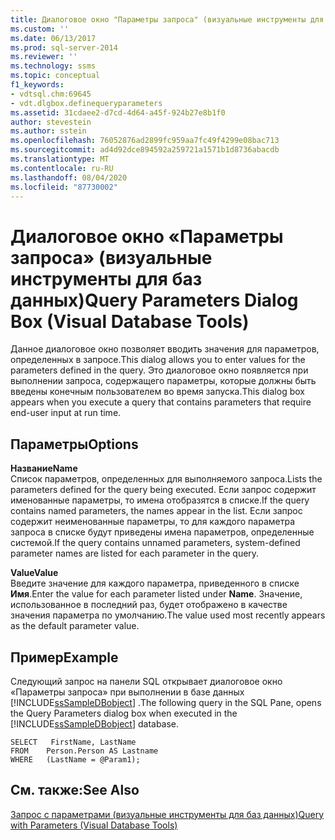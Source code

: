 ```yaml
---
title: Диалоговое окно "Параметры запроса" (визуальные инструменты для баз данных) | Документация Майкрософт
ms.custom: ''
ms.date: 06/13/2017
ms.prod: sql-server-2014
ms.reviewer: ''
ms.technology: ssms
ms.topic: conceptual
f1_keywords:
- vdtsql.chm:69645
- vdt.dlgbox.definequeryparameters
ms.assetid: 31cdaee2-d7cd-4d64-a45f-924b27e8b1f0
author: stevestein
ms.author: sstein
ms.openlocfilehash: 76052876ad2899fc959aa7fc49f4299e08bac713
ms.sourcegitcommit: ad4d92dce894592a259721a1571b1d8736abacdb
ms.translationtype: MT
ms.contentlocale: ru-RU
ms.lasthandoff: 08/04/2020
ms.locfileid: "87730002"
---
```

# <a name="query-parameters-dialog-box-visual-database-tools"></a><span data-ttu-id="55afb-102">Диалоговое окно «Параметры запроса» (визуальные инструменты для баз данных)</span><span class="sxs-lookup"><span data-stu-id="55afb-102">Query Parameters Dialog Box (Visual Database Tools)</span></span>
  <span data-ttu-id="55afb-103">Данное диалоговое окно позволяет вводить значения для параметров, определенных в запросе.</span><span class="sxs-lookup"><span data-stu-id="55afb-103">This dialog allows you to enter values for the parameters defined in the query.</span></span> <span data-ttu-id="55afb-104">Это диалоговое окно появляется при выполнении запроса, содержащего параметры, которые должны быть введены конечным пользователем во время запуска.</span><span class="sxs-lookup"><span data-stu-id="55afb-104">This dialog box appears when you execute a query that contains parameters that require end-user input at run time.</span></span>  
  
## <a name="options"></a><span data-ttu-id="55afb-105">Параметры</span><span class="sxs-lookup"><span data-stu-id="55afb-105">Options</span></span>  
 <span data-ttu-id="55afb-106">**Название**</span><span class="sxs-lookup"><span data-stu-id="55afb-106">**Name**</span></span>  
 <span data-ttu-id="55afb-107">Список параметров, определенных для выполняемого запроса.</span><span class="sxs-lookup"><span data-stu-id="55afb-107">Lists the parameters defined for the query being executed.</span></span> <span data-ttu-id="55afb-108">Если запрос содержит именованные параметры, то имена отобразятся в списке.</span><span class="sxs-lookup"><span data-stu-id="55afb-108">If the query contains named parameters, the names appear in the list.</span></span> <span data-ttu-id="55afb-109">Если запрос содержит неименованные параметры, то для каждого параметра запроса в списке будут приведены имена параметров, определенные системой.</span><span class="sxs-lookup"><span data-stu-id="55afb-109">If the query contains unnamed parameters, system-defined parameter names are listed for each parameter in the query.</span></span>  
  
 <span data-ttu-id="55afb-110">**Value**</span><span class="sxs-lookup"><span data-stu-id="55afb-110">**Value**</span></span>  
 <span data-ttu-id="55afb-111">Введите значение для каждого параметра, приведенного в списке **Имя**.</span><span class="sxs-lookup"><span data-stu-id="55afb-111">Enter the value for each parameter listed under **Name**.</span></span> <span data-ttu-id="55afb-112">Значение, использованное в последний раз, будет отображено в качестве значения параметра по умолчанию.</span><span class="sxs-lookup"><span data-stu-id="55afb-112">The value used most recently appears as the default parameter value.</span></span>  
  
## <a name="example"></a><span data-ttu-id="55afb-113">Пример</span><span class="sxs-lookup"><span data-stu-id="55afb-113">Example</span></span>  
 <span data-ttu-id="55afb-114">Следующий запрос на панели SQL открывает диалоговое окно «Параметры запроса» при выполнении в базе данных [!INCLUDE[ssSampleDBobject](../../includes/sssampledbobject-md.md)] .</span><span class="sxs-lookup"><span data-stu-id="55afb-114">The following query in the SQL Pane, opens the Query Parameters dialog box when executed in the [!INCLUDE[ssSampleDBobject](../../includes/sssampledbobject-md.md)] database.</span></span>  
  
```  
SELECT   FirstName, LastName  
FROM    Person.Person AS Lastname  
WHERE   (LastName = @Param1);  
```  
  
## <a name="see-also"></a><span data-ttu-id="55afb-115">См. также:</span><span class="sxs-lookup"><span data-stu-id="55afb-115">See Also</span></span>  
 [<span data-ttu-id="55afb-116">Запрос с параметрами (визуальные инструменты для баз данных)</span><span class="sxs-lookup"><span data-stu-id="55afb-116">Query with Parameters &#40;Visual Database Tools&#41;</span></span>](visual-database-tools.md)  
  
  
